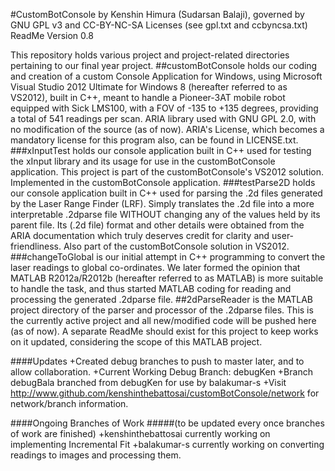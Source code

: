 #CustomBotConsole
by Kenshin Himura (Sudarsan Balaji), governed by GNU GPL v3 and CC-BY-NC-SA Licenses (see gpl.txt and ccbyncsa.txt) 
ReadMe Version 0.8

This repository holds various project and project-related directories pertaining to our final year project.
##customBotConsole
holds our coding and creation of a custom Console Application for Windows, using Microsoft Visual Studio 2012 Ultimate for Windows 8 (hereafter referred to as VS2012), built in C++, meant to handle a Pioneer-3AT mobile robot equipped with Sick LMS100, with a FOV of -135 to +135 degrees, providing a total of 541 readings per scan. ARIA library used with GNU GPL 2.0, with no modification of the source (as of now). ARIA's License, which becomes a mandatory license for this program also, can be found in LICENSE.txt.
###xInputTest
holds our console application built in C++ used for testing the xInput library and its usage for use in the customBotConsole application. This project is part of the customBotConsole's VS2012 solution. Implemented in the customBotConsole application.
###testParse2D
holds our console application built in C++ used for parsing the .2d files generated by the Laser Range Finder (LRF). Simply translates the .2d file into a more interpretable .2dparse file WITHOUT changing any of the values held by its parent file. Its (.2d file) format and other details were obtained from the ARIA documentation which truly deserves credit for clarity and user-friendliness. Also part of the customBotConsole solution in VS2012.
###changeToGlobal
is our initial attempt in C++ programming to convert the laser readings to global co-ordinates. We later formed the opinion that MATLAB R2012a/R2012b (hereafter referred to as MATLAB) is more suitable to handle the task, and thus started MATLAB coding for reading and processing the generated .2dparse file.
##2dParseReader
is the MATLAB project directory of the parser and processor of the .2dparse files. This is the currently active project and all new/modified code will be pushed here (as of now). A separate ReadMe should exist for this project to keep works on it updated, considering the scope of this MATLAB project.

####Updates
+Created debug branches to push to master later, and to allow collaboration.
+Current Working Debug Branch: debugKen
+Branch debugBala branched from debugKen for use by balakumar-s
+Visit http://www.github.com/kenshinthebattosai/customBotConsole/network for network/branch information.

####Ongoing Branches of Work
#####(to be updated every once branches of work are finished)
+kenshinthebattosai currently working on implementing Incremental Fit
+balakumar-s currently working on converting readings to images and processing them.
